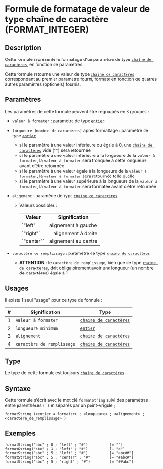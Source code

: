 # Formule de formatage de valeur de type chaîne de caractère (FORMAT_INTEGER)

## Description

Cette formule représente le formatage d'un paramètre de type [`chaine de caractères`][valeur-de-retour], en fonction de paramètres.

Cette formule retourne une valeur de type [`chaine de caractères`][valeur-de-retour] correspondant au premier paramètre fourni, formaté en fonction de quatres autres paramètres (optionels) fournis.

## Paramètres
Les paramètres de cette formule peuvent être regroupés en 3 groupes :
- `valeur à formater` : paramètre de type [`entier`][valeur-de-retour]
- `longueure (nombre de caractères)` après formattage : paramètre de type [`entier`][valeur-de-retour]
    - si le paramètre à une valeur inférieure ou égale à 0, une [`chaine de caractères`][valeur-de-retour] vide (`""`) sera retournée
    - si le paramètre à une valeur inférieure à la longueure de la `valeur à formater`, la `valeur à formater` sera tronquée à cette longueure avant d'être retournée
    - si le paramètre à une valeur égale à la longueure de la `valeur à formater`, la `valeur à formater` sera retournée telle quelle
    - si le paramètre à une valeur supérieure à la longueure de la `valeur à formater`, la `valeur à formater` sera formatée avant d'être retournée
- `aligement` : paramètre de type [`chaine de caractères`][valeur-de-retour]
    - Valeurs possibles :
        <table>
            <tr>
                <th>Valeur</th>
                <th>Signification</th>
            </tr>
            <tr>
                <td>`"left"`</td>
                <td align="left">alignement à gauche</td>
            </tr>
            <tr>
                <td>`"right"`</td>
                <td align="right">alignement à droite</td>
            </tr>
            <tr>
                <td>`"center"`</td>
                <td align="center">alignement au centre</td>
            </tr>
        </table>

- `caractère de remplissage` : paramètre de type [`chaine de caractères`][valeur-de-retour]
    - __ATTENTION__ : le `caractère de remplissage`, bien que de type [`chaine de caractères`][valeur-de-retour], doit obligatoirement avoir une longueur (un nombre de caractères) égale à 1

## Usages

Il existe 1 seul "usage" pour ce type de formule :

|#|Signification|Type|
|-------------------|-------------|----|
|1|`valeur à formater`|[`chaine de caractères`][valeur-de-retour]|
|2|`longueure minimum`|[`entier`][valeur-de-retour]|
|3|`alignement`|[`chaine de caractères`][valeur-de-retour]|
|4|`caractère de remplissage`|[`chaine de caractères`][valeur-de-retour]|

## Type 
Le type de cette formule est toujours [`chaine de caractères`][valeur-de-retour]

## Syntaxe

Cette formule s'écrit avec le mot clé `formatString` suivi des paramètres entre parenthèses `( )` et séparés par un point-vrigule `;`

    formatString (<entier_a_formater> ; <longueure> ; <alignement> ; <caractère_de_remplissage> )

## Exemples

    formatString("abc" ; 0 ; "left" ; "#")          [= ""]
    formatString("abc" ; 1 ; "left" ; "#")          [= "a"]
    formatString("abc" ; 5 ; "left" ; "#")          [= "abc##"]
    formatString("abc" ; 5 ; "center" ; "#")        [= "#abc#"]
    formatString("abc" ; 5 ; "right" ; "#")         [= "##abc"]    


[valeur-de-retour]: ../../lexique.md#valeur-de-retour